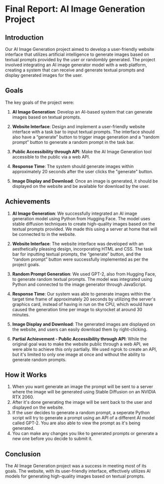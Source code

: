 # Final Report: AI Image Generation Project

## Introduction

Our AI Image Generation project aimed to develop a user-friendly website interface that utilizes artificial intelligence to generate images based on textual prompts provided by the user or randombly generated. The project involved integrating an AI image generator model with a web platform, creating a system that can receive and generate textual prompts and display generated images for the user.

## Goals

The key goals of the project were:

1. **AI Image Generation**: Develop an AI-based system that can generate images based on textual prompts.

2. **Website Interface**: Design and implement a user-friendly website interface with a task bar to input textual prompts. The interface should also have a “generate” button to trigger image generation and a “random prompt” button to generate a random prompt in the task bar.

3. **Public Accessibility through API**: Make the AI Image Generation tool accessible to the public via a web API.

4. **Response Time**: The system should generate images within approximately 20 seconds after the user clicks the "generate" button.

5. **Image Display and Download**: Once an image is generated, it should be displayed on the website and be available for download by the user.

## Achievements

1. **AI Image Generation**: We successfully integrated an AI image generation model using Python from Hugging Face. The model uses stable diffusion techniques to create high-quality images based on the textual prompts provided. We made this using a server at home that will be connected to in the website. 

2. **Website Interface**: The website interface was developed with an aesthetically pleasing design, incorporating HTML and CSS. The task bar for inputting textual prompts, the “generate” button, and the “random prompt” button were successfully implemented as per the project goals.

3. **Random Prompt Generation**: We used GPT-2, also from Hugging Face, to generate random textual prompts. The model was integrated using Python and connected to the image generator through JavaScript.

4. **Response Time**: Our system was able to generate images within the target time frame of approximately 20 seconds by utilizing the server's graphics card, instead of having in run on the CPU, which would have caused the generation time per image to skyrocket at around 30 minutes. 

5. **Image Display and Download**: The generated images are displayed on the website, and users can easily download them by right-clicking.

6. **Partial Achievement - Public Accessibility through API**: While the original goal was to make the website public through a web API, we were able to achieve this only partially. We used ngrok to create an API, but it's limited to only one image at once and without the ability to generate random prompts. 

## How it Works

1. When you want generate an image the prompt will be sent to a server where the image will be generated using Stable Diffusion on an NVIDIA RTX 2060. 
2. After it's done generating the image will be sent back to the user and displayed on the website. 
3. If the user decides to generate a random prompt, a seperate Python script will try to generate a prompt using an API of a different AI model called GPT-2. You are also able to view the prompt as it's being generated.
4. You can make any changes you like to generated prompts or generate a new one before you decide to submit it.
## Conclusion

The AI Image Generation project was a success in meeting most of its goals. The website, with its user-friendly interface, effectively utilizes AI models for generating high-quality images based on textual prompts. 